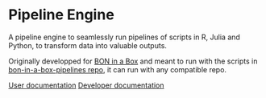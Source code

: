 # Pipeline Engine

A pipeline engine to seamlessly run pipelines of scripts in R, Julia and Python, to transform data into valuable outputs.

Originally developped for [BON in a Box](https://boninabox.geobon.org/) and meant to run with the scripts in [bon-in-a-box-pipelines repo](https://github.com/GEO-BON/bon-in-a-box-pipelines/), it can run with any compatible repo.

[User documentation](/README-user.md)
[Developer documentation](/README-dev.md)


